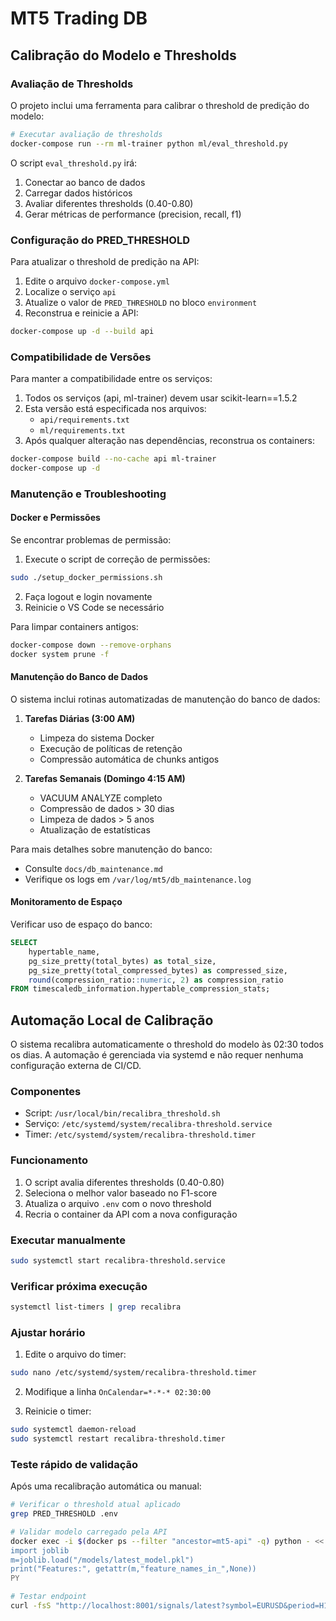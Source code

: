 # MT5 Trading DB

## Calibração do Modelo e Thresholds

### Avaliação de Thresholds

O projeto inclui uma ferramenta para calibrar o threshold de predição do modelo:

```bash
# Executar avaliação de thresholds
docker-compose run --rm ml-trainer python ml/eval_threshold.py
```

O script `eval_threshold.py` irá:
1. Conectar ao banco de dados
2. Carregar dados históricos
3. Avaliar diferentes thresholds (0.40-0.80)
4. Gerar métricas de performance (precision, recall, f1)

### Configuração do PRED_THRESHOLD

Para atualizar o threshold de predição na API:

1. Edite o arquivo `docker-compose.yml`
2. Localize o serviço `api`
3. Atualize o valor de `PRED_THRESHOLD` no bloco `environment`
4. Reconstrua e reinicie a API:

```bash
docker-compose up -d --build api
```

### Compatibilidade de Versões

Para manter a compatibilidade entre os serviços:

1. Todos os serviços (api, ml-trainer) devem usar scikit-learn==1.5.2
2. Esta versão está especificada nos arquivos:
   - `api/requirements.txt`
   - `ml/requirements.txt`
3. Após qualquer alteração nas dependências, reconstrua os containers:

```bash
docker-compose build --no-cache api ml-trainer
docker-compose up -d
```

### Manutenção e Troubleshooting

#### Docker e Permissões
Se encontrar problemas de permissão:

1. Execute o script de correção de permissões:
```bash
sudo ./setup_docker_permissions.sh
```

2. Faça logout e login novamente
3. Reinicie o VS Code se necessário

Para limpar containers antigos:
```bash
docker-compose down --remove-orphans
docker system prune -f
```

#### Manutenção do Banco de Dados

O sistema inclui rotinas automatizadas de manutenção do banco de dados:

1. **Tarefas Diárias (3:00 AM)**
   - Limpeza do sistema Docker
   - Execução de políticas de retenção
   - Compressão automática de chunks antigos

2. **Tarefas Semanais (Domingo 4:15 AM)**
   - VACUUM ANALYZE completo
   - Compressão de dados > 30 dias
   - Limpeza de dados > 5 anos
   - Atualização de estatísticas

Para mais detalhes sobre manutenção do banco:
- Consulte `docs/db_maintenance.md`
- Verifique os logs em `/var/log/mt5/db_maintenance.log`

#### Monitoramento de Espaço

Verificar uso de espaço do banco:
```sql
SELECT 
    hypertable_name,
    pg_size_pretty(total_bytes) as total_size,
    pg_size_pretty(total_compressed_bytes) as compressed_size,
    round(compression_ratio::numeric, 2) as compression_ratio
FROM timescaledb_information.hypertable_compression_stats;
```

## Automação Local de Calibração

O sistema recalibra automaticamente o threshold do modelo às 02:30 todos os dias. A automação é gerenciada via systemd e não requer nenhuma configuração externa de CI/CD.

### Componentes

- Script: `/usr/local/bin/recalibra_threshold.sh`
- Serviço: `/etc/systemd/system/recalibra-threshold.service`
- Timer: `/etc/systemd/system/recalibra-threshold.timer`

### Funcionamento

1. O script avalia diferentes thresholds (0.40-0.80)
2. Seleciona o melhor valor baseado no F1-score
3. Atualiza o arquivo `.env` com o novo threshold
4. Recria o container da API com a nova configuração

### Executar manualmente

```bash
sudo systemctl start recalibra-threshold.service
```

### Verificar próxima execução

```bash
systemctl list-timers | grep recalibra
```

### Ajustar horário

1. Edite o arquivo do timer:
```bash
sudo nano /etc/systemd/system/recalibra-threshold.timer
```

2. Modifique a linha `OnCalendar=*-*-* 02:30:00`

3. Reinicie o timer:
```bash
sudo systemctl daemon-reload
sudo systemctl restart recalibra-threshold.timer
```
### Teste rápido de validação

Após uma recalibração automática ou manual:

```bash
# Verificar o threshold atual aplicado
grep PRED_THRESHOLD .env

# Validar modelo carregado pela API
docker exec -i $(docker ps --filter "ancestor=mt5-api" -q) python - <<'PY'
import joblib
m=joblib.load("/models/latest_model.pkl")
print("Features:", getattr(m,"feature_names_in_",None))
PY

# Testar endpoint
curl -fsS "http://localhost:8001/signals/latest?symbol=EURUSD&period=H1"
